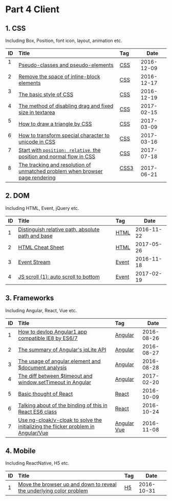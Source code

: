 # Part 4 Client

## 1. CSS

Including Box, Position, font icon, layout, animation etc.

| ID   | Title                                                 | Tag                                                                                    | Date    |
| :--- | :---------------------------------------------------- | :------------------------------------------------------------------------------------- | ------- |
| 1   | [Pseudo-classes and pseudo-elements](https://github.com/muwenzi/Program-Blog/issues/67) | [CSS](https://github.com/muwenzi/Program-Blog/issues?q=is%3Aissue+is%3Aopen+label%3ACSS)      | 2016-12-09 |
| 2   | [Remove the space of inline-block elements](https://github.com/muwenzi/Program-Blog/issues/69) | [CSS](https://github.com/muwenzi/Program-Blog/issues?q=is%3Aissue+is%3Aopen+label%3ACSS)      | 2016-12-17 |
| 3   | [The basic style of CSS](https://github.com/muwenzi/Program-Blog/issues/70) | [CSS](https://github.com/muwenzi/Program-Blog/issues?q=is%3Aissue+is%3Aopen+label%3ACSS)      | 2016-12-19|
| 4   | [The method of disabling drag and fixed size in textarea](https://github.com/muwenzi/Program-Blog/issues/84) | [CSS](https://github.com/muwenzi/Program-Blog/issues?q=is%3Aissue+is%3Aopen+label%3ACSS)      | 2017-02-15|
| 5   | [How to draw a triangle by CSS](https://github.com/muwenzi/Program-Blog/issues/89) | [CSS](https://github.com/muwenzi/Program-Blog/issues?q=is%3Aissue+is%3Aopen+label%3ACSS)      | 2017-03-09|
| 6   | [How to transform special character to unicode in CSS](https://github.com/muwenzi/Program-Blog/issues/92) | [CSS](https://github.com/muwenzi/Program-Blog/issues?q=is%3Aissue+is%3Aopen+label%3ACSS)      | 2017-03-16|
| 7   | [Start with `position: relative`, the position and normal flow in CSS](https://github.com/muwenzi/Program-Blog/issues/107) | [CSS](https://github.com/muwenzi/Program-Blog/issues?q=is%3Aissue+is%3Aopen+label%3ACSS)   | 2017-07-18|
| 8   | [The tracking and resolution of unmatched problem when browser page rendering](https://github.com/muwenzi/Program-Blog/issues/102) | [CSS3](https://github.com/muwenzi/Program-Blog/issues?q=is%3Aissue+is%3Aopen+label%3ACSS3)      | 2017-06-21|

## 2. DOM

Including HTML, Event, jQuery etc.

| ID   | Title                                                 | Tag                                                                                    | Date    |
| :--- | :---------------------------------------------------- | :------------------------------------------------------------------------------------- | ------- |
| 1   | [Distinguish relative path, absolute path and base](https://github.com/muwenzi/Program-Blog/issues/58) | [HTML](https://github.com/muwenzi/Program-Blog/issues?q=is%3Aissue+is%3Aopen+label%3AHTML)      | 2016-11-22 |
| 2   | [HTML Cheat Sheet](https://github.com/muwenzi/Program-Blog/issues/95) | [HTML](https://github.com/muwenzi/Program-Blog/issues?q=is%3Aissue+is%3Aopen+label%3AHTML)      | 2017-05-26 |
| 3   | [Event Stream](https://github.com/muwenzi/Program-Blog/issues/55) | [Event](https://github.com/muwenzi/Program-Blog/issues?q=is%3Aissue+is%3Aopen+label%3AEvent)      | 2016-11-18 |
| 4   | [JS scroll (1): auto scroll to bottom](https://github.com/muwenzi/Program-Blog/issues/86) | [Event](https://github.com/muwenzi/Program-Blog/issues?q=is%3Aissue+is%3Aopen+label%3AEvent)      | 2017-02-19 |

## 3. Frameworks

Including Angular, React, Vue etc.

| ID   | Title                                                 | Tag                                                                                    | Date    |
| :--- | :---------------------------------------------------- | :------------------------------------------------------------------------------------- | ------- |
| 1    | [How to devlop Angular1 app compatible IE8 by ES6/7](https://github.com/muwenzi/Program-Blog/issues/8)       | [Angular](https://github.com/muwenzi/Program-Blog/issues?q=is%3Aissue+is%3Aopen+label%3AAngular) | 2016-08-26 |
| 2    | [The summary of Angular's jqLite API](https://github.com/muwenzi/Program-Blog/issues/9)                | [Angular](https://github.com/muwenzi/Program-Blog/issues?q=is%3Aissue+is%3Aopen+label%3AAngular) | 2016-08-27 |
| 3    | [The usage of angular.element and $document analysis](https://github.com/muwenzi/Program-Blog/issues/10) | [Angular](https://github.com/muwenzi/Program-Blog/issues?q=is%3Aissue+is%3Aopen+label%3AAngular) | 2016-08-28 |
| 4    | [The diff between $timeout and window.setTimeout in Angular](https://github.com/muwenzi/Program-Blog/issues/87) | [Angular](https://github.com/muwenzi/Program-Blog/issues?q=is%3Aissue+is%3Aopen+label%3AAngular) | 2017-02-20 |
| 5    | [Basic thought of React](https://github.com/muwenzi/Program-Blog/issues/32) | [React](https://github.com/muwenzi/Program-Blog/issues?q=is%3Aissue+is%3Aopen+label%3AReact) | 2016-10-09 |
| 6    | [Talking about of the binding of this in React ES6 class](https://github.com/muwenzi/Program-Blog/issues/37) | [React](https://github.com/muwenzi/Program-Blog/issues?q=is%3Aissue+is%3Aopen+label%3AReact) | 2016-10-24 |
| 7    | [Use ng-cloak/v-cloak to solve the initializing the flicker problem in Angular/Vue](https://github.com/muwenzi/Program-Blog/issues/46) | [Angular](https://github.com/muwenzi/Program-Blog/issues?q=is%3Aissue+is%3Aopen+label%3AAngular) [Vue](https://github.com/muwenzi/Program-Blog/issues?q=is%3Aissue+is%3Aopen+label%3AVue)| 2016-11-08 |

## 4. Mobile

Including ReactNative, H5 etc.

| ID   | Title                                                 | Tag                                                                                    | Date    |
| :--- | :---------------------------------------------------- | :------------------------------------------------------------------------------------- | ------- |
| 1    | [Move the browser up and down to reveal the underlying color problem](https://github.com/muwenzi/Program-Blog/issues/42)       | [H5](https://github.com/muwenzi/Program-Blog/issues?q=is%3Aissue+is%3Aopen+label%3AH5) | 2016-10-31 |